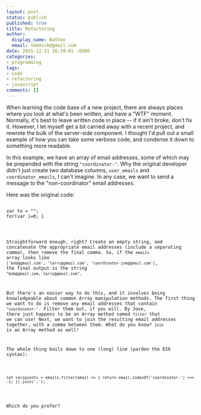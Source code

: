 ```yaml
---
layout: post
status: publish
published: true
title: Refactoring
author:
  display_name: Nathan
  email: ndemick@gmail.com
date: 2015-12-21 16:39:01 -0500
categories:
- programming
tags:
- code
- refactoring
- javascript
comments: []
---
```

When learning the code base of a new project, there are always places where
you look at what's been written, and have a "WTF" moment. Normally, it's best
to leave written code in place -- if it ain't broke, don't fix it. However,
I let myself get a bit carried away with a recent project, and rewrote the
bulk of the server-side component. I thought I'd pull out a small example of
how you can take some verbose code, and condense it down to something more
readable.

In this example, we have an array of email addresses, some of which may be
prepended with the string `"coordinator-"`. Why the original developer didn't
just create two database columns, `user_emails` and `coordinator_emails`, I
can't imagine. In any case, we want to send a message to the "non-coordinator"
email addresses.

Here was the original code:

<pre><code class="language-javascript">
var to = "";
for(var i=0; i<emails.length; i++) {
    var email = emails[i];
    if(email.indexOf('coordinator') == -1) {
        to += email;
        if(i != emails.length-1) to += ",";
    }
}
to = to.slice(0, -1);
</code></pre>

Straightforward enough, right? Create an empty string, and concatenate the
appropriate email addresses (include a separating comma), then remove the final
comma. So, if the `emails` array looks like `['bob@gmail.com', 'larry@gmail.com', 'coordinator-joe@gmail.com']`,
the final output is the string `"bob@gmail.com, larry@gmail.com"`.

But there's an easier way to do this, and it involves being knowledgeable about
common Array manipulation methods. The first thing we want to do is remove any
email addresses that contain `"coordinator-"`. Filter them out, if you will.
By Jove, there just happens to be an Array method named `filter` that we can use!
Next, we want to join the resulting email addresses together, with a comma between
them. What do you know? `join` is an Array method as well!

The whole thing boils down to one (long) line (pardon the ES6 syntax):

<pre><code class="language-javascript">
let recipients = emails.filter(email => { return email.indexOf('coordinator-') === -1; }).join(',');
</code></pre>

Which do you prefer?
